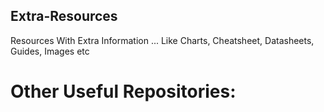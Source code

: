 ## Extra-Resources
Resources With Extra Information ... Like Charts, Cheatsheet, Datasheets, Guides, Images etc


# Other Useful Repositories:
